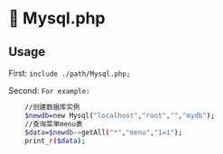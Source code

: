 # 🎩 Mysql.php
## Usage
First:
`include ./path/Mysql.php;`

Second:
`For example:`
```bash
	//创建数据库实例
	$newdb=new Mysql("localhost","root","","mydb");
	//查询菜单menu表
	$data=$newdb->getAll("*","menu","1=1");
	print_r($data);
```
